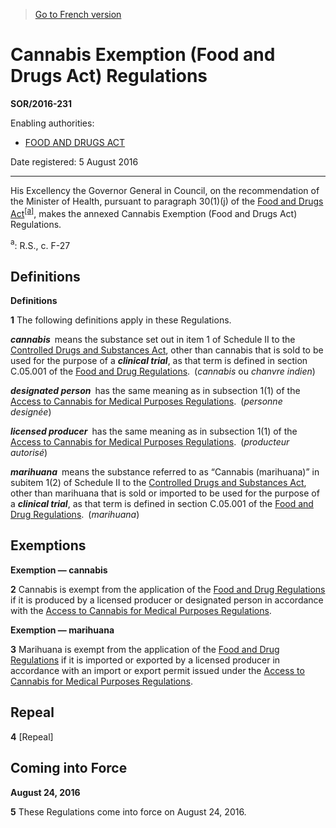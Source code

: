 > [Go to French version](/fr/Règlements/Décrets,%20ordonnances%20et%20règlements%20statutaires/2016/231.md)

# Cannabis Exemption (Food and Drugs Act) Regulations

**SOR/2016-231**

Enabling authorities: 
- [FOOD AND DRUGS ACT](/en/Acts/Revised%20Statutes%20of%20Canada/F/F-27.md)

Date registered: 5 August 2016

----------

His Excellency the Governor General in Council, on the recommendation of the Minister of Health, pursuant to paragraph 30(1)(j) of the [Food and Drugs Act](/en/Acts/Revised%20Statutes%20of%20Canada/F/F-27.md)<sup><a href='#fn_a'>[a]</a></sup>, makes the annexed Cannabis Exemption (Food and Drugs Act) Regulations.

<a name='fn_a'><sup>a</sup></a>: R.S., c. F-27<br />




## Definitions



**Definitions**

**1** The following definitions apply in these Regulations.

***cannabis*** means the substance set out in item 1 of Schedule II to the [Controlled Drugs and Substances Act](/en/Acts/Statutes%20of%20Canada/1996/c.%2019.md), other than cannabis that is sold to be used for the purpose of a ***clinical trial***, as that term is defined in section C.05.001 of the [Food and Drug Regulations](/en/Regulations/Consolidated%20Regulations%20of%20Canada/801-900/C.R.C.,%20c.%20870.md). (*cannabis* ou *chanvre indien*)

***designated person*** has the same meaning as in subsection 1(1) of the [Access to Cannabis for Medical Purposes Regulations](/en/Regulations/Statutory%20Orders%20and%20Regulations/2016/230.md). (*personne designée*)

***licensed producer*** has the same meaning as in subsection 1(1) of the [Access to Cannabis for Medical Purposes Regulations](/en/Regulations/Statutory%20Orders%20and%20Regulations/2016/230.md). (*producteur autorisé*)

***marihuana*** means the substance referred to as “Cannabis (marihuana)” in subitem 1(2) of Schedule II to the [Controlled Drugs and Substances Act](/en/Acts/Statutes%20of%20Canada/1996/c.%2019.md), other than marihuana that is sold or imported to be used for the purpose of a ***clinical trial***, as that term is defined in section C.05.001 of the [Food and Drug Regulations](/en/Regulations/Consolidated%20Regulations%20of%20Canada/801-900/C.R.C.,%20c.%20870.md). (*marihuana*)




## Exemptions



**Exemption — cannabis**

**2** Cannabis is exempt from the application of the [Food and Drug Regulations](/en/Regulations/Consolidated%20Regulations%20of%20Canada/801-900/C.R.C.,%20c.%20870.md) if it is produced by a licensed producer or designated person in accordance with the [Access to Cannabis for Medical Purposes Regulations](/en/Regulations/Statutory%20Orders%20and%20Regulations/2016/230.md).




**Exemption — marihuana**

**3** Marihuana is exempt from the application of the [Food and Drug Regulations](/en/Regulations/Consolidated%20Regulations%20of%20Canada/801-900/C.R.C.,%20c.%20870.md) if it is imported or exported by a licensed producer in accordance with an import or export permit issued under the [Access to Cannabis for Medical Purposes Regulations](/en/Regulations/Statutory%20Orders%20and%20Regulations/2016/230.md).




## Repeal


**4** [Repeal]




## Coming into Force



**August 24, 2016**

**5** These Regulations come into force on August 24, 2016.


